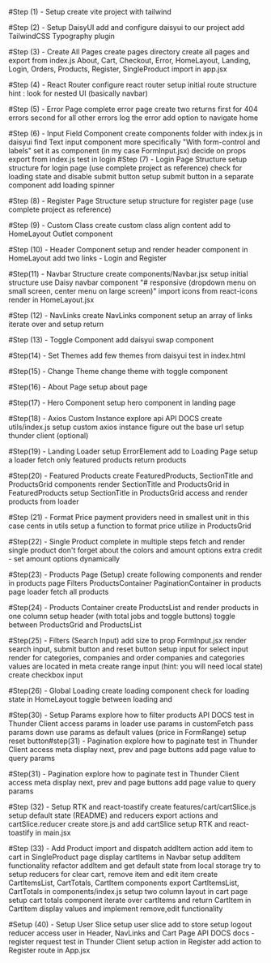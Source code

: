 #Step (1) - Setup
create vite project with tailwind

#Step (2) - Setup DaisyUI
add and configure daisyui to our project
add TailwindCSS Typography plugin

#Step (3) - Create All Pages
create pages directory
create all pages and export from index.js
About, Cart, Checkout, Error, HomeLayout, Landing, Login, Orders, Products, Register, SingleProduct
import in app.jsx

#Step (4) - React Router
configure react router
setup initial route structure hint : look for nested UI (basically navbar)

#Step (5) - Error Page
complete error page
create two returns
first for 404 errors
second for all other errors
log the error
add option to navigate home

#Step (6) - Input Field Component
create components folder with index.js
in daisyui
find Text input component
more specifically "With form-control and labels"
set it as component (in my case FormInput.jsx)
decide on props
export from index.js
test in login
#Step (7) - Login Page Structure
setup structure for login page (use complete project as reference)
check for loading state and disable submit button
setup submit button in a separate component
add loading spinner

#Step (8) - Register Page Structure
setup structure for register page (use complete project as reference)

#Step (9) - Custom Class
create custom class
align content
add to HomeLayout Outlet component

#Step (10) - Header Component
setup and render header component in HomeLayout
add two links - Login and Register

#Step(11) - Navbar Structure
create components/Navbar.jsx
setup initial structure
use Daisy navbar component
"# responsive (dropdown menu on small screen, center menu on large screen)"
import icons from react-icons
render in HomeLayout.jsx

#Step (12) - NavLinks
create NavLinks component
setup an array of links
iterate over and setup return

#Step (13) - Toggle Component
add daisyui swap component

#Step(14) - Set Themes
add few themes from daisyui
test in index.html

#Step(15) - Change Theme
change theme with toggle component

#Step(16) - About Page
setup about page

#Step(17) - Hero Component
setup hero component in landing page

#Step(18) - Axios Custom Instance
explore api
API DOCS
create utils/index.js
setup custom axios instance
figure out the base url
setup thunder client (optional)

#Step(19) - Landing Loader
setup ErrorElement
add to Loading Page
setup a loader
fetch only featured products
return products

#Step(20) - Featured Products
create FeaturedProducts, SectionTitle and ProductsGrid components
render SectionTitle and ProductsGrid in FeaturedProducts
setup SectionTitle
in ProductsGrid access and render products from loader

#Step (21) - Format Price
payment providers need in smallest unit
in this case cents
in utils setup a function to format price
utilize in ProductsGrid

#Step(22) - Single Product
complete in multiple steps
fetch and render single product
don't forget about the colors and amount options
extra credit - set amount options dynamically

#Step(23) - Products Page (Setup)
create following components and render in products page
Filters
ProductsContainer
PaginationContainer
in products page loader fetch all products

#Step(24) - Products Container
create ProductsList and render products in one column
setup header (with total jobs and toggle buttons)
toggle between ProductsGrid and ProductsList

#Step(25) - Filters (Search Input)
add size to prop FormInput.jsx
render search input, submit button and reset button
setup input for select input
render for categories, companies and order
companies and categories values are located in meta
create range input (hint: you will need local state)
create checkbox input

#Step(26) - Global Loading
create loading component
check for loading state in HomeLayout
toggle between loading and

#Step(30) - Setup Params
explore how to filter products API DOCS
test in Thunder Client
access params in loader
use params in customFetch
pass params down
use params as default values (price in FormRange)
setup reset button#step(31) - Pagination
explore how to paginate
test in Thunder Client
access meta
display next, prev and page buttons
add page value to query params

#Step(31) - Pagination
explore how to paginate
test in Thunder Client
access meta
display next, prev and page buttons
add page value to query params

#Step (32) - Setup RTK and react-toastify
create features/cart/cartSlice.js
setup default state (README) and reducers
export actions and cartSlice.reducer
create store.js and add cartSlice
setup RTK and react-toastify in main.jsx

#Step (33) - Add Product
import and dispatch addItem action
add item to cart in SingleProduct page
display cartItems in Navbar
setup addItem functionality
refactor addItem and get default state from local storage
try to setup reducers for clear cart, remove item and edit item
create CartItemsList, CartTotals, CartItem components
export CartItemsList, CartTotals in components/index.js
setup two column layout in cart page
setup cart totals component
iterate over cartItems and return CartItem
in CartItem display values and implement remove,edit functionality

#Setup (40) - Setup User Slice
setup user slice
add to store
setup logout reducer
access user in Header, NavLinks and Cart Page
API DOCS
docs - register request
test in Thunder Client
setup action in Register
add action to Register route in App.jsx

